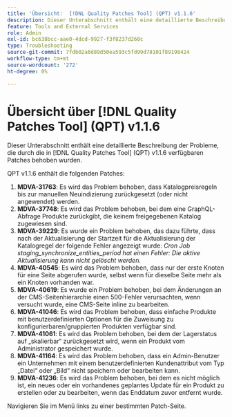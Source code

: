 ```yaml
---
title: 'Übersicht:  [!DNL Quality Patches Tool] (QPT) v1.1.6'
description: Dieser Unterabschnitt enthält eine detaillierte Beschreibung der Probleme, die durch die in Version 1.1.6  [!DNL Quality Patches Tool]  Patches behoben wurden.
feature: Tools and External Services
role: Admin
exl-id: bc638bcc-aae0-4dcd-9927-f3f8237d260c
type: Troubleshooting
source-git-commit: 7fdb02a6d89d50ea593c5fd99d78101f89198424
workflow-type: tm+mt
source-wordcount: '272'
ht-degree: 0%

---
```


# Übersicht über [!DNL Quality Patches Tool] (QPT) v1.1.6

Dieser Unterabschnitt enthält eine detaillierte Beschreibung der Probleme, die durch die in [!DNL Quality Patches Tool] (QPT) v1.1.6 verfügbaren Patches behoben wurden.

QPT v1.1.6 enthält die folgenden Patches:

1. **MDVA-31763**: Es wird das Problem behoben, dass Katalogpreisregeln bis zur manuellen Neuindizierung zurückgesetzt (oder nicht angewendet) werden.
1. **MDVA-37748**: Es wird das Problem behoben, bei dem eine GraphQL-Abfrage Produkte zurückgibt, die keinem freigegebenen Katalog zugewiesen sind.
1. **MDVA-39229**: Es wurde ein Problem behoben, das dazu führte, dass nach der Aktualisierung der Startzeit für die Aktualisierung der Katalogregel der folgende Fehler angezeigt wurde: *Cron Job staging_synchronize_entities_period hat einen Fehler: Die aktive Aktualisierung kann nicht gelöscht werden.*
1. **MDVA-40545**: Es wird das Problem behoben, dass nur der erste Knoten für eine Seite abgerufen wurde, selbst wenn für dieselbe Seite mehr als ein Knoten vorhanden war.
1. **MDVA-40619**: Es wurde ein Problem behoben, bei dem Änderungen an der CMS-Seitenhierarchie einen 500-Fehler verursachten, wenn versucht wurde, eine CMS-Seite inline zu bearbeiten.
1. **MDVA-41046**: Es wird das Problem behoben, dass einfache Produkte mit benutzerdefinierten Optionen für die Zuweisung zu konfigurierbaren/gruppierten Produkten verfügbar sind.
1. **MDVA-41061**: Es wird das Problem behoben, bei dem der Lagerstatus auf „skalierbar“ zurückgesetzt wird, wenn ein Produkt vom Administrator gespeichert wurde.
1. **MDVA-41164**: Es wird das Problem behoben, dass ein Admin-Benutzer ein Unternehmen mit einem benutzerdefinierten Kundenattribut vom Typ „Datei“ oder „Bild“ nicht speichern oder bearbeiten kann.
1. **MDVA-41236**: Es wird das Problem behoben, bei dem es nicht möglich ist, ein neues oder ein vorhandenes geplantes Update für ein Produkt zu erstellen oder zu bearbeiten, wenn das Enddatum zuvor entfernt wurde.

Navigieren Sie im Menü links zu einer bestimmten Patch-Seite.
